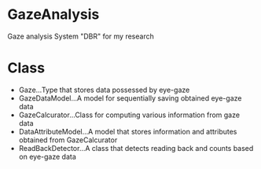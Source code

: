 # GazeAnalysis
Gaze analysis System "DBR" for my research

# Class
- Gaze...Type that stores data possessed by eye-gaze
- GazeDataModel...A model for sequentially saving obtained eye-gaze data
- GazeCalcurator...Class for computing various information from gaze data
- DataAttributeModel...A model that stores information and attributes obtained from GazeCalcurator
- ReadBackDetector...A class that detects reading back and counts based on eye-gaze data
